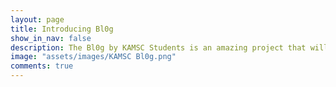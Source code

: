 ```yaml
---
layout: page
title: Introducing Bl0g
show_in_nav: false
description: The Bl0g by KAMSC Students is an amazing project that will debut in the academic year of 2017-18. Hop on and fasten your seatbelt to enjoy this amazing ride!
image: "assets/images/KAMSC Bl0g.png"
comments: true
---
```

